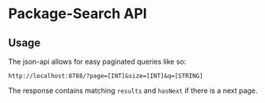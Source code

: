 # Package-Search API

## Usage

The json-api allows for easy paginated queries like so:

`http://localhost:8788/?page=[INT]&size=[INT]&q=[STRING]`

The response contains matching `results` and `hasNext` if there is a next page.
